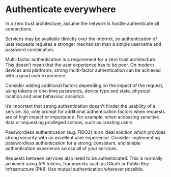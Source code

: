 # Authenticate everywhere

In a zero trust architecture, assume the network is hostile authenticate all connections.

Services may be available directly over the internet, so authentication of user requests requires a stronger mechanism than a simple username and password combination.

Multi-factor authentication is a requirement for a zero trust architecture. This doesn’t mean that the user experience has to be poor. On modern devices and platforms, strong multi-factor authentication can be achieved with a good user experience.

Consider adding additional factors depending on the impact of the request, using tokens or one-time passwords, device type and state, physical location and user behaviour analytics.

It’s important that strong authentication doesn’t hinder the usability of a service. So, only prompt for additional authentication factors when requests are of high impact or importance. For example, when accessing sensitive data or requesting privileged actions, such as creating users.

Passwordless authentication (e.g. FIDO2) is an ideal solution which provides strong security with an excellent user experience. Consider implementing passwordless authentication for a strong, consistent, and simple authentication experience across all of your services.

Requests between services also need to be authenticated. This is normally achieved using API tokens, frameworks such as OAuth or Public Key Infrastructure (PKI). Use mutual authentication wherever possible.